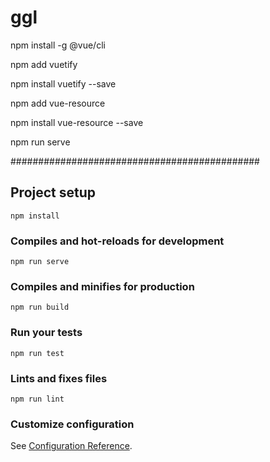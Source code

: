 # ggl

npm install -g @vue/cli

npm add vuetify

npm install vuetify --save

npm add vue-resource

npm install vue-resource --save

npm run serve

#############################################

## Project setup
```
npm install
```

### Compiles and hot-reloads for development
```
npm run serve
```

### Compiles and minifies for production
```
npm run build
```

### Run your tests
```
npm run test
```

### Lints and fixes files
```
npm run lint
```

### Customize configuration
See [Configuration Reference](https://cli.vuejs.org/config/).
